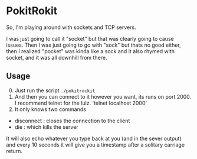 PokitRokit
===========

So, I'm playing around with sockets and TCP servers.

I was just going to call it "socket" but that was clearly going to cause issues. Then I was just going to go with "sock" but thats no good either, then I realized "pocket" was kinda like a sock and it also rhymed with socket, and it was all downhill from there.

Usage
-----

0. Just run the script
  `./pokitrockit`
0. And then you can connect to it however you want, its runs on port 2000. I recommend telnet for the lulz.
  'telnet localhost 2000'
0. It only knows two commands
  * disconnect : closes the connection to the client
  * die : which kills the server

It will also echo whatever you type back at you (and in the sever output) and every 10 seconds it will give you a timestamp after a solitary carriage return.

